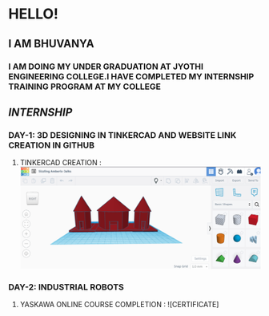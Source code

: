 # HELLO!
## I AM BHUVANYA
### I AM DOING MY UNDER GRADUATION AT JYOTHI ENGINEERING COLLEGE.I HAVE COMPLETED MY INTERNSHIP TRAINING PROGRAM AT MY COLLEGE
## *INTERNSHIP*
### DAY-1: 3D DESIGNING IN TINKERCAD AND WEBSITE LINK CREATION IN GITHUB
1. TINKERCAD CREATION : ![IMAGE](https://github.com/bhuvanyavs/internship/blob/main/index/Screenshot%202024-01-28%20214138.png)
### DAY-2: INDUSTRIAL ROBOTS
1. YASKAWA ONLINE COURSE COMPLETION : ![CERTIFICATE]




